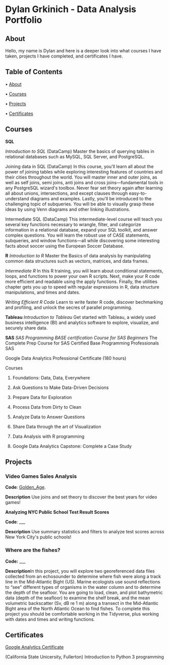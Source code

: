 # Dylan Grkinich - Data Analysis Portfolio
## About

Hello, my name is Dylan and here is a deeper look into what courses I have taken, projects I have completed, and certificates I have.

## Table of Contents

•	[About](#about)

• [Courses](#courses)

• [Projects](#projects)

• [Certificates](#certificates)

## Courses

**SQL**

*Introduction to SQL* (DataCamp)
Master the basics of querying tables in relational databases such as MySQL, SQL Server, and PostgreSQL.

Joining data in SQL (DataCamp)
In this course, you'll learn all about the power of joining tables while exploring interesting features of countries and their cities throughout the world. You will master inner and outer joins, as well as self joins, semi joins, anti joins and cross joins—fundamental tools in any PostgreSQL wizard's toolbox. Never fear set theory again after learning all about unions, intersections, and except clauses through easy-to-understand diagrams and examples. Lastly, you'll be introduced to the challenging topic of subqueries. You will be able to visually grasp these ideas by using Venn diagrams and other linking illustrations.

Intermediate SQL (DataCamp)
This intermediate-level course will teach you several key functions necessary to wrangle, filter, and categorize information in a relational database, expand your SQL toolkit, and answer complex questions. You will learn the robust use of CASE statements, subqueries, and window functions—all while discovering some interesting facts about soccer using the European Soccer Database.

**R**
*Introduction to R*
Master the Basics of data analysis by manipulating common data structures such as vectors, matrices, and data frames.

*Intermediate R*
In this R training, you will learn about conditional statements, loops, and functions to power your own R scripts. Next, make your R code more efficient and readable using the apply functions. Finally, the utilities chapter gets you up to speed with regular expressions in R, data structure manipulations, and times and dates.

*Writing Efficient R Code*
Learn to write faster R code, discover bechmarking and profiling, and unlock the secres of parallel programming.

**Tableau**
*Introduction to Tableau*
Get started with Tableau, a widely used business intelligence (BI) and analytics software to explore, visualize, and securely share data.

**SAS**
*SAS Programming BASE certification Course for SAS Beginners*
The Complete Prep Course for SAS Certified Base Programming Professionals SAS


Google Data Analytics Professional Certificate (180 hours)

Courses
1. Foundations: Data, Data, Everywhere

2. Ask Questions to Make Data-Driven Decisions

3. Prepare Data for Exploration

4. Process Data from Dirty to Clean

5. Analyze Data to Answer Questions

6. Share Data through the art of Visualization

7. Data Analysis with R programming

8. Google Data Analytics Capstone: Complete a Case Study

## Projects

### Video Games Sales Analysis

**Code**: [Golden_Age](https://github.com/DylanGrkinich/Data-Analysis-Portfolio/blob/main/Golden_age_of_video_games.ipynb). 

**Description** Use joins and set theory to discover the best years for video games!

**Analyzing NYC Public School Test Result Scores**

**Code**: ___

**Description** Use summary statistics and filters to analyze test scores across New York City's public schools!

### Where are the fishes?

**Code:** ___

**Description**In this project, you will explore two georeferenced data files collected from an echosounder to determine where fish were along a track line in the Mid-Atlantic Bight (US). Marine ecologists use sound reflections to “see” different types of organisms in the water column and to determine the depth of the seafloor. You are going to load, clean, and plot bathymetric data (depth of the seafloor) to examine the shelf break, and the mean volumetric backscatter (Sv, dB re 1 m) along a transect in the Mid-Atlantic Bight area of the North Atlantic Ocean to find fishes. To complete this project you should be comfortable working in the Tidyverse, plus working with dates and times and writing functions.


## Certificates

[Google Analytics Certificate]([url](https://www.coursera.org/professional-certificates/google-data-analytics?utm_source=google&utm_medium=institutions&utm_campaign=gwgsite#courses))

(California State Unicersity, Fullerton) Introduction to Python 3 programming

